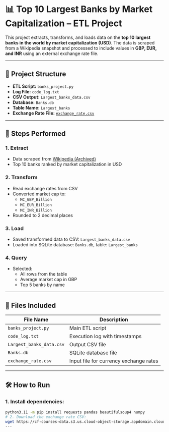# 📊 Top 10 Largest Banks by Market Capitalization – ETL Project

This project extracts, transforms, and loads data on the **top 10 largest banks in the world by market capitalization (USD)**. The data is scraped from a Wikipedia snapshot and processed to include values in **GBP, EUR, and INR** using an external exchange rate file.

---

## 🔧 Project Structure

- **ETL Script:** `banks_project.py`  
- **Log File:** `code_log.txt`  
- **CSV Output:** `Largest_banks_data.csv`  
- **Database:** `Banks.db`  
- **Table Name:** `Largest_banks`  
- **Exchange Rate File:** [`exchange_rate.csv`](https://cf-courses-data.s3.us.cloud-object-storage.appdomain.cloud/IBMSkillsNetwork-PY0221EN-Coursera/labs/v2/exchange_rate.csv)

---

## 🚀 Steps Performed

### 1. Extract
- Data scraped from [Wikipedia (Archived)](https://web.archive.org/web/20230908091635/https://en.wikipedia.org/wiki/List_of_largest_banks)
- Top 10 banks ranked by market capitalization in USD

### 2. Transform
- Read exchange rates from CSV
- Converted market cap to:
  - `MC_GBP_Billion`
  - `MC_EUR_Billion`
  - `MC_INR_Billion`
- Rounded to 2 decimal places

### 3. Load
- Saved transformed data to CSV: `Largest_banks_data.csv`
- Loaded into SQLite database: `Banks.db`, table: `Largest_banks`

### 4. Query
- Selected:
  - All rows from the table
  - Average market cap in GBP
  - Top 5 banks by name

---

## 📁 Files Included

| File Name              | Description                           |
|------------------------|---------------------------------------|
| `banks_project.py`     | Main ETL script                       |
| `code_log.txt`         | Execution log with timestamps         |
| `Largest_banks_data.csv` | Output CSV file                    |
| `Banks.db`             | SQLite database file                  |
| `exchange_rate.csv`    | Input file for currency exchange rates|

---

## 🛠️ How to Run

### 1. Install dependencies:

```bash
python3.11 -m pip install requests pandas beautifulsoup4 numpy
# 2. Download the exchange rate CSV:
wget https://cf-courses-data.s3.us.cloud-object-storage.appdomain.cloud/IBMSkillsNetwork-PY0221EN-Coursera/labs/v2/exchange_rate.csv
---

